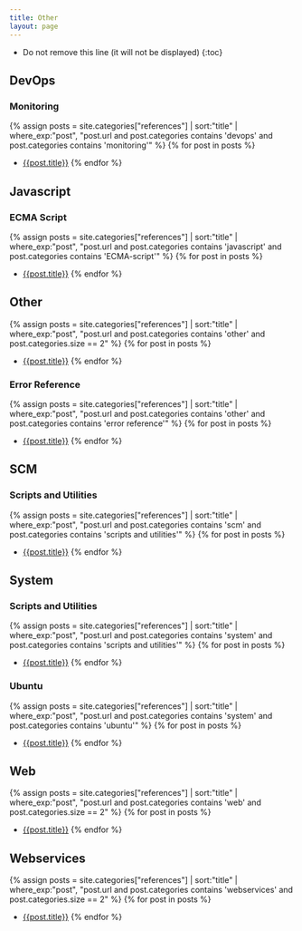 ```yaml
---
title: Other
layout: page
---
```


* Do not remove this line (it will not be displayed)
{:toc}

## DevOps

### Monitoring

{% assign posts = site.categories["references"] | sort:"title" | where_exp:"post", "post.url and post.categories contains 'devops' and post.categories contains 'monitoring'" %}
{% for post in posts %}
- [{{post.title}}]({{post.url}})
{% endfor %}

[//]: #---------------------------

## Javascript

### ECMA Script

{% assign posts = site.categories["references"] | sort:"title" | where_exp:"post", "post.url and post.categories contains 'javascript' and post.categories contains 'ECMA-script'" %}
{% for post in posts %}
- [{{post.title}}]({{post.url}})
{% endfor %}
  
[//]: #---------------------------

## Other

{% assign posts = site.categories["references"] | sort:"title" | where_exp:"post", "post.url and post.categories contains 'other' and post.categories.size == 2" %}
{% for post in posts %}
- [{{post.title}}]({{post.url}})
{% endfor %}

### Error Reference

{% assign posts = site.categories["references"] | sort:"title" | where_exp:"post", "post.url and post.categories contains 'other' and post.categories contains 'error reference'" %}
{% for post in posts %}
- [{{post.title}}]({{post.url}})
{% endfor %}
  
[//]: #---------------------------
  
## SCM
  
### Scripts and Utilities

{% assign posts = site.categories["references"] | sort:"title" | where_exp:"post", "post.url and post.categories contains 'scm' and post.categories contains 'scripts and utilities'" %}
{% for post in posts %}
- [{{post.title}}]({{post.url}})
{% endfor %}

[//]: #---------------------------
  
## System
  
### Scripts and Utilities

{% assign posts = site.categories["references"] | sort:"title" | where_exp:"post", "post.url and post.categories contains 'system' and post.categories contains 'scripts and utilities'" %}
{% for post in posts %}
- [{{post.title}}]({{post.url}})
{% endfor %}

### Ubuntu

{% assign posts = site.categories["references"] | sort:"title" | where_exp:"post", "post.url and post.categories contains 'system' and post.categories contains 'ubuntu'" %}
{% for post in posts %}
- [{{post.title}}]({{post.url}})
{% endfor %}

[//]: #---------------------------

## Web

{% assign posts = site.categories["references"] | sort:"title" | where_exp:"post", "post.url and post.categories contains 'web' and post.categories.size == 2" %}
{% for post in posts %}
- [{{post.title}}]({{post.url}})
{% endfor %}

[//]: #---------------------------

## Webservices

{% assign posts = site.categories["references"] | sort:"title" | where_exp:"post", "post.url and post.categories contains 'webservices' and post.categories.size == 2" %}
{% for post in posts %}
- [{{post.title}}]({{post.url}})
{% endfor %}

